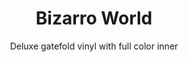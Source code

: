 ---
title: Bizarro World
subtitle: Deluxe gatefold vinyl with full color inner
year: 2016
format: music
img: /images/shop/bizarro-world-vinyl.jpg
price: 25
shopUrl: "Bizarro+World+(Vinyl)+-+25+EUR"
---